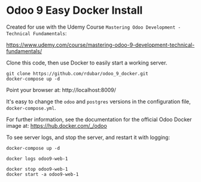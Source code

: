 # Odoo 9 Easy Docker Install

Created for use with the Udemy Course 
`Mastering Odoo Development - Technical Fundamentals`:

https://www.udemy.com/course/mastering-odoo-9-development-technical-fundamentals/

Clone this code, then use Docker to easily start a working server.

```
git clone https://github.com/rdubar/odoo_9_docker.git
docker-compose up -d
```
Point your browser at: http://localhost:8009/

It's easy to change the `odoo` and `postgres` 
versions in the configuration file, `docker-compose.yml`.

For further information, see the documentation for the 
official Odoo Docker image at: https://hub.docker.com/_/odoo

To see server logs, and stop the server, and restart it with logging:
```
docker-compose up -d

docker logs odoo9-web-1

docker stop odoo9-web-1
docker start -a odoo9-web-1
```